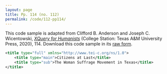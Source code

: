 ```yaml
---
layout: page
title: Pp. 114 (no. 112)
permalink: /code/112-pp114/
---
```


This code sample is adapted from Clifford B. Anderson and Joseph C. Wicentowski, 
[_XQuery for Humanists_](/) (College Station: Texas A&M University Press, 2020), 114. 
Download this code sample in its [raw form](/code/112-pp114/112-pp114.xml).

```xml
<title type="full" xmlns="http://www.tei-c.org/ns/1.0">
    <title type="main">Citizens at Last</title>
    <title type="sub">The Woman Suffrage Movement in Texas</title>
</title>
```  
